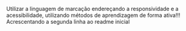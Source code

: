 Utilizar a linguagem de marcação endereçando a responsividade e a acessibilidade, utilizando métodos de aprendizagem de forma ativa!!!
Acrescentando a segunda linha ao readme inicial
